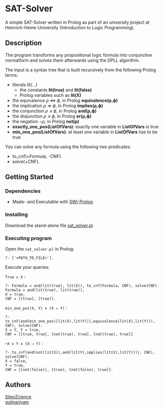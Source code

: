 # SAT-Solver

A simple SAT-Solver written in Prolog as part of an university project at Heinrich-Heine-University (Introduction to Logic Programming). 

## Description

The program transforms any propositional logic formula into conjunctive normalform and solves them afterwards using the DPLL algorithm.

The input is a syntax tree that is built recursively from the following Prolog terms:
* literals *lit(...)*
    - the constants **lit(true)** and **lit(false)**
    - Prolog variables such as **lit(X)**
* the equivalence *ρ ⇔ ϕ*, in Prolog **equivalence(ρ,ϕ)**
* the implication *ρ ⇒ ϕ*, in Prolog **implies(ρ,ϕ)**
* the conjunction *ρ ∧ ϕ*, in Prolog **and(ρ,ϕ)**
* the disjunction *ρ ∨ ϕ*, in Prolog **or(ρ,ϕ)**
* the negation *¬ρ*, in Prolog **not(ρ)**
* **exactly_one_pos(ListOfVars)**: exactly one variable in **ListOfVars** is true
* **min_one_pos(ListOfVars)**: at least one variable in **ListOfVars** has to be true

You can solve any formula using the following two predicates:
- to_cnf(+Formula, -CNF).
- solve(+CNF).

## Getting Started

### Dependencies

* Made- and Executable with [SWI-Prolog](https://www.swi-prolog.org/Download.html).

### Installing

Download the stand-alone file [sat_solver.pl](https://raw.githubusercontent.com/SilenZcience/SAT-Solver/main/sat_solver.pl).
<!-- ```console
git clone git@github.com:SilenZcience/SAT-Solver.git
``` -->

### Executing program

Open the `sat_solver.pl` in Prolog:
```console
?- ['<PATH_TO_FILE>'].
```
Execute your queries:

`True ∧ X` :
```console
?- Formula = and(lit(true), lit(X)), to_cnf(Formula, CNF), solve(CNF).
Formula = and(lit(true), lit(true)),
X = true,
CNF = [[true], [true]].
```
`min_one_pos(X, Y) ∧ (X ⇔ Y)` :
```console
?- to_cnf(and(min_one_pos([lit(X),lit(Y)]),equivalence(lit(X),lit(Y))), CNF), solve(CNF).
X = Y, Y = true,
CNF = [[true, true], [not(true), true], [not(true), true]] 
```
`¬X ∧ Y ∧ (X ⇒ Y)` :
```console
?- to_cnf(and(not(lit(X)),and(lit(Y),implies(lit(X),lit(Y)))), CNF), solve(CNF).
X = false,
Y = true,
CNF = [[not(false)], [true], [not(false), true]].
```

## Authors

[SilenZcience](https://github.com/SilenZcience) <br>
[gulmariyam](https://github.com/gulmariyam)
